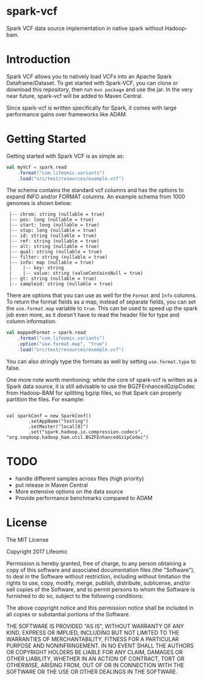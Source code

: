 # spark-vcf
Spark VCF data source implementation in native spark without Hadoop-bam.

# Introduction

Spark VCF allows you to natively load VCFs into an Apache Spark Dataframe/Dataset. To get started with Spark-VCF, you can 
clone or download this repository, then run `mvn package` and use the jar. In the very near future, spark-vcf will 
be added to Maven Central.

Since spark-vcf is written specifically for Spark, it comes with large performance gains over frameworks like ADAM.

# Getting Started

Getting started with Spark VCF is as simple as:

```scala
val myVcf = spark.read
    .format("com.lifeomic.variants")
    .load("src/test/resources/example.vcf")
```

The schema contains the standard vcf columns and has the options to expand INFO and/or FORMAT columns. An example schema 
from 1000 genomes is shown below:

```
 |-- chrom: string (nullable = true)
 |-- pos: long (nullable = true)
 |-- start: long (nullable = true)
 |-- stop: long (nullable = true)
 |-- id: string (nullable = true)
 |-- ref: string (nullable = true)
 |-- alt: string (nullable = true)
 |-- qual: string (nullable = true)
 |-- filter: string (nullable = true)
 |-- info: map (nullable = true)
 |    |-- key: string
 |    |-- value: string (valueContainsNull = true)
 |-- gt: string (nullable = true)
 |-- sampleid: string (nullable = true)

```

There are options that you can use as well for the `Format` and `Info` columns. To return the format fields as a map, 
instead of separate fields, you can set the `use.format.map` variable to `true`. This can be used to speed up the spark 
job even more, as it doesn't have to read the header file for type and column information.

```scala
val mappedFormat = spark.read
    .format("com.lifeomic.variants")
    .option("use.format.map", "true")
    .load("src/test/resources/example.vcf")
```

You can also stringly type the formats as well by setting `use.format.type` to false.

One more note worth mentioning: while the core of spark-vcf is written as a Spark data source, it is still advisable to use 
the BGZFEnhancedGzipCodec from Hadoop-BAM for splitting bgzip files, so that Spark can properly partition the files. For example:

```$scala

val sparkConf = new SparkConf()
        .setAppName("testing")
        .setMaster("local[8]")
        .set("spark.hadoop.io.compression.codecs", "org.seqdoop.hadoop_bam.util.BGZFEnhancedGzipCodec")

```

# TODO
* handle different samples across files (high priority)
* put release in Maven Central
* More extensive options on the data source
* Provide performance benchmarks compared to ADAM

# License

The MIT License

Copyright 2017 Lifeomic

Permission is hereby granted, free of charge, to any person obtaining a copy of this software and associated documentation files (the "Software"), to deal in the Software without restriction, including without limitation the rights to use, copy, modify, merge, publish, distribute, sublicense, and/or sell copies of the Software, and to permit persons to whom the Software is furnished to do so, subject to the following conditions:

The above copyright notice and this permission notice shall be included in all copies or substantial portions of the Software.

THE SOFTWARE IS PROVIDED "AS IS", WITHOUT WARRANTY OF ANY KIND, EXPRESS OR IMPLIED, INCLUDING BUT NOT LIMITED TO THE WARRANTIES OF MERCHANTABILITY, FITNESS FOR A PARTICULAR PURPOSE AND NONINFRINGEMENT. IN NO EVENT SHALL THE AUTHORS OR COPYRIGHT HOLDERS BE LIABLE FOR ANY CLAIM, DAMAGES OR OTHER LIABILITY, WHETHER IN AN ACTION OF CONTRACT, TORT OR OTHERWISE, ARISING FROM, OUT OF OR IN CONNECTION WITH THE SOFTWARE OR THE USE OR OTHER DEALINGS IN THE SOFTWARE.

